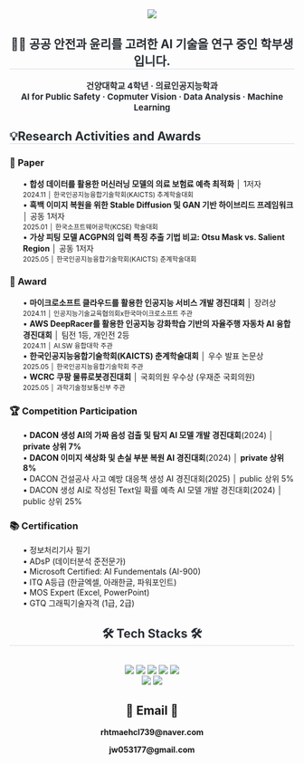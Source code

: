 <div align= "center">
    <img src="https://capsule-render.vercel.app/api?type=soft&color=5e6ca1&height=180&text=JeongWon's%20Github👋&animation=fadeIn&fontColor=ffffff&fontSize=40" />
    </div>
    <div align= "center"> 
    <h2 style="border-bottom: 1px solid #d8dee4; color: #282d33;"> 🧑‍💻 공공 안전과 윤리를 고려한 AI 기술을 연구 중인 학부생입니다. </h2>  
    <div style="font-weight: 700; font-size: 15px; text-align: center; color: #282d33;"> 건양대학교 4학년 ·  의료인공지능학과 </div>
    <div style="font-weight: 700; font-size: 15px; text-align: center; color: #282d33;"> AI for Public Safety · Copmuter Vision · Data Analysis · Machine Learning </div>
    <div align= "left">
    <h2 style="border-bottom: 1px solid #d8dee4; color: #282d33;"> 💡Research Activities and Awards</h2> 
    <div style="margin: 0 auto; text-align: left;" align= "left"> 
    <h3>📄 Paper</h3>
<ol>
  • <strong>합성 데이터를 활용한 머신러닝 모델의 의료 보험료 예측 최적화</strong> │ 1저자<br>
    <sub>2024.11 │ 한국인공지능융합기술학회(KAICTS) 추계학술대회</sub> <br>
  • <strong>흑백 이미지 복원을 위한 Stable Diffusion 및 GAN 기반 하이브리드 프레임워크</strong> │ 공동 1저자<br>
    <sub>2025.01 │ 한국소프트웨어공학(KCSE) 학술대회</sub> <br>
  • <strong>가상 피팅 모델 ACGPN의 입력 특징 추출 기법 비교: Otsu Mask vs. Salient Region</strong> │ 공동 1저자<br>
    <sub>2025.05 │ 한국인공지능융합기술학회(KAICTS) 춘계학술대회</sub>
</ol>
    <h3> 🏅 Award </h3>
<ol>
    • <strong>마이크로소프트 클라우드를 활용한 인공지능 서비스 개발 경진대회</strong> │ 장려상 <br>
    <sub>2024.11 │ 인공지능기술교육협의회x한국마이크로소프트 주관</sub> <br>
    • <strong>AWS DeepRacer를 활용한 인공지능 강화학습 기반의 자율주행 자동차 AI 융합경진대회</strong> │ 팀전 1등, 개인전 2등 <br>
    <sub>2024.11 │ AI.SW 융합대학 주관</sub> <br>
    • <strong>한국인공지능융합기술학회(KAICTS) 춘계학술대회</strong> │ 우수 발표 논문상 <br>
    <sub>2025.05 │ 한국인공지능융합기술학회 주관</sub> <br>
    • <strong>WCRC 쿠팡 물류로봇경진대회</strong> │ 국회의원 우수상 (우재준 국회의원) <br>
    <sub>2025.05 │ 과학기술정보통신부 주관</sub> <br>
</ol>
    <h3> 🏆 Competition Participation </h3>
<ol>
    • <strong>DACON 생성 AI의 가짜 음성 검출 및 탐지 AI 모델 개발 경진대회</strong>(2024) │ <strong>private 상위 7%</strong> <br>
    • <strong>DACON 이미지 색상화 및 손실 부분 복원 AI 경진대회</strong>(2024) │ <strong>private 상위 8%</strong> <br>
    • DACON 건설공사 사고 예방 대응책 생성 AI 경진대회</strong>(2025) │ public 상위 5% <br>
    • DACON 생성 AI로 작성된 Text일 확률 예측 AI 모델 개발 경진대회</strong>(2024) │ public 상위 25% <br>
</ol>
    <h3> 📚 Certification </h3>
<ol>
    • 정보처리기사 필기 <br>
    • ADsP (데이터분석 준전문가) <br>
    • Microsoft Certified: AI Fundementals (AI-900) <br>
    • ITQ A등급 (한글엑셀, 아래한글, 파워포인트) <br>
    • MOS Expert (Excel, PowerPoint) <br>
    • GTQ 그래픽기술자격 (1급, 2급) <br>
</ol>
    <div align= "center">
    <h2 style="border-bottom: 1px solid #d8dee4; color: #282d33;"> 🛠️ Tech Stacks 🛠️</h2> <br> 
    <div style="margin: 0 auto; text-align: center;" align= "center"> <img src="https://img.shields.io/badge/Flask-000000?style=plastic&logo=Flask&logoColor=white">
          <img src="https://img.shields.io/badge/MySQL-4479A1?style=plastic&logo=MySQL&logoColor=white">
          <img src="https://img.shields.io/badge/Notion-000000?style=plastic&logo=Notion&logoColor=white">
          <img src="https://img.shields.io/badge/PyTorch-EE4C2C?style=plastic&logo=PyTorch&logoColor=white">
          <img src="https://img.shields.io/badge/Python-3776AB?style=plastic&logo=Python&logoColor=white">
          <br/><img src="https://img.shields.io/badge/Github-181717?style=plastic&logo=Github&logoColor=white">
          <img src="https://img.shields.io/badge/Keras-D00000?style=plastic&logo=Keras&logoColor=white">
          </div>
    </div>
    <div align= "center">  </div> 
    <h2 align="center"> 📧 Email 📧 </h2>
<p align="center">
  <Strong> rhtmaehcl739@naver.com </Strong>
</p>
<p align="center">
  <Strong> jw053177@gmail.com </Strong>
</p><br>
